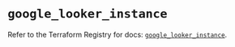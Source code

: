 # `google_looker_instance`

Refer to the Terraform Registry for docs: [`google_looker_instance`](https://registry.terraform.io/providers/hashicorp/google-beta/6.30.0/docs/resources/google_looker_instance).
